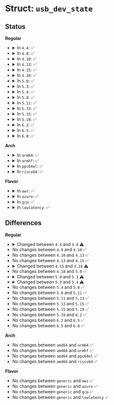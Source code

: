 # Struct: <code>usb_dev_state</code>

## Status
<b>Regular</b>
<ul>
<li>
<details>
<summary>In <code>4.4</code>: ✅</summary>

```c
struct usb_dev_state {
    struct list_head list;
    struct usb_device *dev;
    struct file *file;
    spinlock_t lock;
    struct list_head async_pending;
    struct list_head async_completed;
    wait_queue_head_t wait;
    unsigned int discsignr;
    struct pid *disc_pid;
    const struct cred *cred;
    void *disccontext;
    long unsigned int ifclaimed;
    u32 secid;
    u32 disabled_bulk_eps;
};
```
</details>
</li>
<li>
<details>
<summary>In <code>4.8</code>: ✅</summary>

```c
struct usb_dev_state {
    struct list_head list;
    struct usb_device *dev;
    struct file *file;
    spinlock_t lock;
    struct list_head async_pending;
    struct list_head async_completed;
    struct list_head memory_list;
    wait_queue_head_t wait;
    unsigned int discsignr;
    struct pid *disc_pid;
    const struct cred *cred;
    void *disccontext;
    long unsigned int ifclaimed;
    u32 secid;
    u32 disabled_bulk_eps;
    bool privileges_dropped;
    long unsigned int interface_allowed_mask;
};
```
</details>
</li>
<li>
<details>
<summary>In <code>4.10</code>: ✅</summary>

```c
struct usb_dev_state {
    struct list_head list;
    struct usb_device *dev;
    struct file *file;
    spinlock_t lock;
    struct list_head async_pending;
    struct list_head async_completed;
    struct list_head memory_list;
    wait_queue_head_t wait;
    unsigned int discsignr;
    struct pid *disc_pid;
    const struct cred *cred;
    void *disccontext;
    long unsigned int ifclaimed;
    u32 secid;
    u32 disabled_bulk_eps;
    bool privileges_dropped;
    long unsigned int interface_allowed_mask;
};
```
</details>
</li>
<li>
<details>
<summary>In <code>4.13</code>: ✅</summary>

```c
struct usb_dev_state {
    struct list_head list;
    struct usb_device *dev;
    struct file *file;
    spinlock_t lock;
    struct list_head async_pending;
    struct list_head async_completed;
    struct list_head memory_list;
    wait_queue_head_t wait;
    unsigned int discsignr;
    struct pid *disc_pid;
    const struct cred *cred;
    void *disccontext;
    long unsigned int ifclaimed;
    u32 secid;
    u32 disabled_bulk_eps;
    bool privileges_dropped;
    long unsigned int interface_allowed_mask;
};
```
</details>
</li>
<li>
<details>
<summary>In <code>4.15</code>: ✅</summary>

```c
struct usb_dev_state {
    struct list_head list;
    struct usb_device *dev;
    struct file *file;
    spinlock_t lock;
    struct list_head async_pending;
    struct list_head async_completed;
    struct list_head memory_list;
    wait_queue_head_t wait;
    unsigned int discsignr;
    struct pid *disc_pid;
    const struct cred *cred;
    void *disccontext;
    long unsigned int ifclaimed;
    u32 secid;
    u32 disabled_bulk_eps;
    bool privileges_dropped;
    long unsigned int interface_allowed_mask;
};
```
</details>
</li>
<li>
<details>
<summary>In <code>4.18</code>: ✅</summary>

```c
struct usb_dev_state {
    struct list_head list;
    struct usb_device *dev;
    struct file *file;
    spinlock_t lock;
    struct list_head async_pending;
    struct list_head async_completed;
    struct list_head memory_list;
    wait_queue_head_t wait;
    unsigned int discsignr;
    struct pid *disc_pid;
    const struct cred *cred;
    void *disccontext;
    long unsigned int ifclaimed;
    u32 disabled_bulk_eps;
    bool privileges_dropped;
    long unsigned int interface_allowed_mask;
};
```
</details>
</li>
<li>
<details>
<summary>In <code>5.0</code>: ✅</summary>

```c
struct usb_dev_state {
    struct list_head list;
    struct usb_device *dev;
    struct file *file;
    spinlock_t lock;
    struct list_head async_pending;
    struct list_head async_completed;
    struct list_head memory_list;
    wait_queue_head_t wait;
    unsigned int discsignr;
    struct pid *disc_pid;
    const struct cred *cred;
    void *disccontext;
    long unsigned int ifclaimed;
    u32 disabled_bulk_eps;
    bool privileges_dropped;
    long unsigned int interface_allowed_mask;
};
```
</details>
</li>
<li>
<details>
<summary>In <code>5.3</code>: ✅</summary>

```c
struct usb_dev_state {
    struct list_head list;
    struct usb_device *dev;
    struct file *file;
    spinlock_t lock;
    struct list_head async_pending;
    struct list_head async_completed;
    struct list_head memory_list;
    wait_queue_head_t wait;
    unsigned int discsignr;
    struct pid *disc_pid;
    const struct cred *cred;
    sigval_t disccontext;
    long unsigned int ifclaimed;
    u32 disabled_bulk_eps;
    bool privileges_dropped;
    long unsigned int interface_allowed_mask;
};
```
</details>
</li>
<li>
<details>
<summary>In <code>5.4</code>: ✅</summary>

```c
struct usb_dev_state {
    struct list_head list;
    struct usb_device *dev;
    struct file *file;
    spinlock_t lock;
    struct list_head async_pending;
    struct list_head async_completed;
    struct list_head memory_list;
    wait_queue_head_t wait;
    wait_queue_head_t wait_for_resume;
    unsigned int discsignr;
    struct pid *disc_pid;
    const struct cred *cred;
    sigval_t disccontext;
    long unsigned int ifclaimed;
    u32 disabled_bulk_eps;
    long unsigned int interface_allowed_mask;
    int not_yet_resumed;
    bool suspend_allowed;
    bool privileges_dropped;
};
```
</details>
</li>
<li>
<details>
<summary>In <code>5.8</code>: ✅</summary>

```c
struct usb_dev_state {
    struct list_head list;
    struct usb_device *dev;
    struct file *file;
    spinlock_t lock;
    struct list_head async_pending;
    struct list_head async_completed;
    struct list_head memory_list;
    wait_queue_head_t wait;
    wait_queue_head_t wait_for_resume;
    unsigned int discsignr;
    struct pid *disc_pid;
    const struct cred *cred;
    sigval_t disccontext;
    long unsigned int ifclaimed;
    u32 disabled_bulk_eps;
    long unsigned int interface_allowed_mask;
    int not_yet_resumed;
    bool suspend_allowed;
    bool privileges_dropped;
};
```
</details>
</li>
<li>
<details>
<summary>In <code>5.11</code>: ✅</summary>

```c
struct usb_dev_state {
    struct list_head list;
    struct usb_device *dev;
    struct file *file;
    spinlock_t lock;
    struct list_head async_pending;
    struct list_head async_completed;
    struct list_head memory_list;
    wait_queue_head_t wait;
    wait_queue_head_t wait_for_resume;
    unsigned int discsignr;
    struct pid *disc_pid;
    const struct cred *cred;
    sigval_t disccontext;
    long unsigned int ifclaimed;
    u32 disabled_bulk_eps;
    long unsigned int interface_allowed_mask;
    int not_yet_resumed;
    bool suspend_allowed;
    bool privileges_dropped;
};
```
</details>
</li>
<li>
<details>
<summary>In <code>5.13</code>: ✅</summary>

```c
struct usb_dev_state {
    struct list_head list;
    struct usb_device *dev;
    struct file *file;
    spinlock_t lock;
    struct list_head async_pending;
    struct list_head async_completed;
    struct list_head memory_list;
    wait_queue_head_t wait;
    wait_queue_head_t wait_for_resume;
    unsigned int discsignr;
    struct pid *disc_pid;
    const struct cred *cred;
    sigval_t disccontext;
    long unsigned int ifclaimed;
    u32 disabled_bulk_eps;
    long unsigned int interface_allowed_mask;
    int not_yet_resumed;
    bool suspend_allowed;
    bool privileges_dropped;
};
```
</details>
</li>
<li>
<details>
<summary>In <code>5.15</code>: ✅</summary>

```c
struct usb_dev_state {
    struct list_head list;
    struct usb_device *dev;
    struct file *file;
    spinlock_t lock;
    struct list_head async_pending;
    struct list_head async_completed;
    struct list_head memory_list;
    wait_queue_head_t wait;
    wait_queue_head_t wait_for_resume;
    unsigned int discsignr;
    struct pid *disc_pid;
    const struct cred *cred;
    sigval_t disccontext;
    long unsigned int ifclaimed;
    u32 disabled_bulk_eps;
    long unsigned int interface_allowed_mask;
    int not_yet_resumed;
    bool suspend_allowed;
    bool privileges_dropped;
};
```
</details>
</li>
<li>
<details>
<summary>In <code>5.19</code>: ✅</summary>

```c
struct usb_dev_state {
    struct list_head list;
    struct usb_device *dev;
    struct file *file;
    spinlock_t lock;
    struct list_head async_pending;
    struct list_head async_completed;
    struct list_head memory_list;
    wait_queue_head_t wait;
    wait_queue_head_t wait_for_resume;
    unsigned int discsignr;
    struct pid *disc_pid;
    const struct cred *cred;
    sigval_t disccontext;
    long unsigned int ifclaimed;
    u32 disabled_bulk_eps;
    long unsigned int interface_allowed_mask;
    int not_yet_resumed;
    bool suspend_allowed;
    bool privileges_dropped;
};
```
</details>
</li>
<li>
<details>
<summary>In <code>6.2</code>: ✅</summary>

```c
struct usb_dev_state {
    struct list_head list;
    struct usb_device *dev;
    struct file *file;
    spinlock_t lock;
    struct list_head async_pending;
    struct list_head async_completed;
    struct list_head memory_list;
    wait_queue_head_t wait;
    wait_queue_head_t wait_for_resume;
    unsigned int discsignr;
    struct pid *disc_pid;
    const struct cred *cred;
    sigval_t disccontext;
    long unsigned int ifclaimed;
    u32 disabled_bulk_eps;
    long unsigned int interface_allowed_mask;
    int not_yet_resumed;
    bool suspend_allowed;
    bool privileges_dropped;
};
```
</details>
</li>
<li>
<details>
<summary>In <code>6.5</code>: ✅</summary>

```c
struct usb_dev_state {
    struct list_head list;
    struct usb_device *dev;
    struct file *file;
    spinlock_t lock;
    struct list_head async_pending;
    struct list_head async_completed;
    struct list_head memory_list;
    wait_queue_head_t wait;
    wait_queue_head_t wait_for_resume;
    unsigned int discsignr;
    struct pid *disc_pid;
    const struct cred *cred;
    sigval_t disccontext;
    long unsigned int ifclaimed;
    u32 disabled_bulk_eps;
    long unsigned int interface_allowed_mask;
    int not_yet_resumed;
    bool suspend_allowed;
    bool privileges_dropped;
};
```
</details>
</li>
<li>
<details>
<summary>In <code>6.8</code>: ✅</summary>

```c
struct usb_dev_state {
    struct list_head list;
    struct usb_device *dev;
    struct file *file;
    spinlock_t lock;
    struct list_head async_pending;
    struct list_head async_completed;
    struct list_head memory_list;
    wait_queue_head_t wait;
    wait_queue_head_t wait_for_resume;
    unsigned int discsignr;
    struct pid *disc_pid;
    const struct cred *cred;
    sigval_t disccontext;
    long unsigned int ifclaimed;
    u32 disabled_bulk_eps;
    long unsigned int interface_allowed_mask;
    int not_yet_resumed;
    bool suspend_allowed;
    bool privileges_dropped;
};
```
</details>
</li>
</ul>
<b>Arch</b>
<ul>
<li>
<details>
<summary>In <code>arm64</code>: ✅</summary>

```c
struct usb_dev_state {
    struct list_head list;
    struct usb_device *dev;
    struct file *file;
    spinlock_t lock;
    struct list_head async_pending;
    struct list_head async_completed;
    struct list_head memory_list;
    wait_queue_head_t wait;
    wait_queue_head_t wait_for_resume;
    unsigned int discsignr;
    struct pid *disc_pid;
    const struct cred *cred;
    sigval_t disccontext;
    long unsigned int ifclaimed;
    u32 disabled_bulk_eps;
    long unsigned int interface_allowed_mask;
    int not_yet_resumed;
    bool suspend_allowed;
    bool privileges_dropped;
};
```
</details>
</li>
<li>
<details>
<summary>In <code>armhf</code>: ✅</summary>

```c
struct usb_dev_state {
    struct list_head list;
    struct usb_device *dev;
    struct file *file;
    spinlock_t lock;
    struct list_head async_pending;
    struct list_head async_completed;
    struct list_head memory_list;
    wait_queue_head_t wait;
    wait_queue_head_t wait_for_resume;
    unsigned int discsignr;
    struct pid *disc_pid;
    const struct cred *cred;
    sigval_t disccontext;
    long unsigned int ifclaimed;
    u32 disabled_bulk_eps;
    long unsigned int interface_allowed_mask;
    int not_yet_resumed;
    bool suspend_allowed;
    bool privileges_dropped;
};
```
</details>
</li>
<li>
<details>
<summary>In <code>ppc64el</code>: ✅</summary>

```c
struct usb_dev_state {
    struct list_head list;
    struct usb_device *dev;
    struct file *file;
    spinlock_t lock;
    struct list_head async_pending;
    struct list_head async_completed;
    struct list_head memory_list;
    wait_queue_head_t wait;
    wait_queue_head_t wait_for_resume;
    unsigned int discsignr;
    struct pid *disc_pid;
    const struct cred *cred;
    sigval_t disccontext;
    long unsigned int ifclaimed;
    u32 disabled_bulk_eps;
    long unsigned int interface_allowed_mask;
    int not_yet_resumed;
    bool suspend_allowed;
    bool privileges_dropped;
};
```
</details>
</li>
<li>
<details>
<summary>In <code>riscv64</code>: ✅</summary>

```c
struct usb_dev_state {
    struct list_head list;
    struct usb_device *dev;
    struct file *file;
    spinlock_t lock;
    struct list_head async_pending;
    struct list_head async_completed;
    struct list_head memory_list;
    wait_queue_head_t wait;
    wait_queue_head_t wait_for_resume;
    unsigned int discsignr;
    struct pid *disc_pid;
    const struct cred *cred;
    sigval_t disccontext;
    long unsigned int ifclaimed;
    u32 disabled_bulk_eps;
    long unsigned int interface_allowed_mask;
    int not_yet_resumed;
    bool suspend_allowed;
    bool privileges_dropped;
};
```
</details>
</li>
</ul>
<b>Flavor</b>
<ul>
<li>
<details>
<summary>In <code>aws</code>: ✅</summary>

```c
struct usb_dev_state {
    struct list_head list;
    struct usb_device *dev;
    struct file *file;
    spinlock_t lock;
    struct list_head async_pending;
    struct list_head async_completed;
    struct list_head memory_list;
    wait_queue_head_t wait;
    wait_queue_head_t wait_for_resume;
    unsigned int discsignr;
    struct pid *disc_pid;
    const struct cred *cred;
    sigval_t disccontext;
    long unsigned int ifclaimed;
    u32 disabled_bulk_eps;
    long unsigned int interface_allowed_mask;
    int not_yet_resumed;
    bool suspend_allowed;
    bool privileges_dropped;
};
```
</details>
</li>
<li>
<details>
<summary>In <code>azure</code>: ✅</summary>

```c
struct usb_dev_state {
    struct list_head list;
    struct usb_device *dev;
    struct file *file;
    spinlock_t lock;
    struct list_head async_pending;
    struct list_head async_completed;
    struct list_head memory_list;
    wait_queue_head_t wait;
    wait_queue_head_t wait_for_resume;
    unsigned int discsignr;
    struct pid *disc_pid;
    const struct cred *cred;
    sigval_t disccontext;
    long unsigned int ifclaimed;
    u32 disabled_bulk_eps;
    long unsigned int interface_allowed_mask;
    int not_yet_resumed;
    bool suspend_allowed;
    bool privileges_dropped;
};
```
</details>
</li>
<li>
<details>
<summary>In <code>gcp</code>: ✅</summary>

```c
struct usb_dev_state {
    struct list_head list;
    struct usb_device *dev;
    struct file *file;
    spinlock_t lock;
    struct list_head async_pending;
    struct list_head async_completed;
    struct list_head memory_list;
    wait_queue_head_t wait;
    wait_queue_head_t wait_for_resume;
    unsigned int discsignr;
    struct pid *disc_pid;
    const struct cred *cred;
    sigval_t disccontext;
    long unsigned int ifclaimed;
    u32 disabled_bulk_eps;
    long unsigned int interface_allowed_mask;
    int not_yet_resumed;
    bool suspend_allowed;
    bool privileges_dropped;
};
```
</details>
</li>
<li>
<details>
<summary>In <code>lowlatency</code>: ✅</summary>

```c
struct usb_dev_state {
    struct list_head list;
    struct usb_device *dev;
    struct file *file;
    spinlock_t lock;
    struct list_head async_pending;
    struct list_head async_completed;
    struct list_head memory_list;
    wait_queue_head_t wait;
    wait_queue_head_t wait_for_resume;
    unsigned int discsignr;
    struct pid *disc_pid;
    const struct cred *cred;
    sigval_t disccontext;
    long unsigned int ifclaimed;
    u32 disabled_bulk_eps;
    long unsigned int interface_allowed_mask;
    int not_yet_resumed;
    bool suspend_allowed;
    bool privileges_dropped;
};
```
</details>
</li>
</ul>

## Differences
<b>Regular</b>
<ul>
<li>
<details>
<summary>Changed between <code>4.4</code> and <code>4.8</code> ⚠️</summary>
<ul>
<li>
<b>Field added. </b>
<code>struct list_head memory_list</code>
</li>
<li>
<b>Field added. </b>
<code>bool privileges_dropped</code>
</li>
<li>
<b>Field added. </b>
<code>long unsigned int interface_allowed_mask</code>
</li>
</ul>
</details>
</li>
<li>
No changes between <code>4.8</code> and <code>4.10</code> ✅
</li>
<li>
No changes between <code>4.10</code> and <code>4.13</code> ✅
</li>
<li>
No changes between <code>4.13</code> and <code>4.15</code> ✅
</li>
<li>
<details>
<summary>Changed between <code>4.15</code> and <code>4.18</code> ⚠️</summary>
<ul>
<li>
<b>Field removed. </b>
<code>u32 secid</code>
</li>
</ul>
</details>
</li>
<li>
No changes between <code>4.18</code> and <code>5.0</code> ✅
</li>
<li>
<details>
<summary>Changed between <code>5.0</code> and <code>5.3</code> ⚠️</summary>
<ul>
<li>
<b>Field type changed. </b>
<code>void *disccontext</code> ➡️ <code>sigval_t disccontext</code>
</li>
</ul>
</details>
</li>
<li>
<details>
<summary>Changed between <code>5.3</code> and <code>5.4</code> ⚠️</summary>
<ul>
<li>
<b>Field added. </b>
<code>wait_queue_head_t wait_for_resume</code>
</li>
<li>
<b>Field added. </b>
<code>int not_yet_resumed</code>
</li>
<li>
<b>Field added. </b>
<code>bool suspend_allowed</code>
</li>
</ul>
</details>
</li>
<li>
No changes between <code>5.4</code> and <code>5.8</code> ✅
</li>
<li>
No changes between <code>5.8</code> and <code>5.11</code> ✅
</li>
<li>
No changes between <code>5.11</code> and <code>5.13</code> ✅
</li>
<li>
No changes between <code>5.13</code> and <code>5.15</code> ✅
</li>
<li>
No changes between <code>5.15</code> and <code>5.19</code> ✅
</li>
<li>
No changes between <code>5.19</code> and <code>6.2</code> ✅
</li>
<li>
No changes between <code>6.2</code> and <code>6.5</code> ✅
</li>
<li>
No changes between <code>6.5</code> and <code>6.8</code> ✅
</li>
</ul>
<b>Arch</b>
<ul>
<li>
No changes between <code>amd64</code> and <code>arm64</code> ✅
</li>
<li>
No changes between <code>amd64</code> and <code>armhf</code> ✅
</li>
<li>
No changes between <code>amd64</code> and <code>ppc64el</code> ✅
</li>
<li>
No changes between <code>amd64</code> and <code>riscv64</code> ✅
</li>
</ul>
<b>Flavor</b>
<ul>
<li>
No changes between <code>generic</code> and <code>aws</code> ✅
</li>
<li>
No changes between <code>generic</code> and <code>azure</code> ✅
</li>
<li>
No changes between <code>generic</code> and <code>gcp</code> ✅
</li>
<li>
No changes between <code>generic</code> and <code>lowlatency</code> ✅
</li>
</ul>
